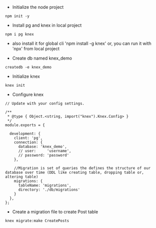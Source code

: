 * Initialize the node project
```
npm init -y
```

* Install pg and knex in local project
```
npm i pg knex
```
* also install it for global cli 'npm install -g knex' or, you can run it with 'npx' from local project

* Create db named knex_demo
```
createdb -e knex_demo
```

* Initialize knex
```
knex init
```
* Configure knex 
```
// Update with your config settings.

/**
 * @type { Object.<string, import("knex").Knex.Config> }
 */
module.exports = {

  development: {
    client: 'pg',
    connection: {
      database: 'knex_demo',
      // user:     'username',
      // password: 'password'
    },
    
    //Migration is set of queries the defines the structure of our database over time (DDL like creating table, dropping table or, altering table)
    migrations: {
      tableName: 'migrations',
      directory: './db/migrations'
    }
  },
};

```
* Create a migration file to create Post table
```
knex migrate:make CreatePosts
```
